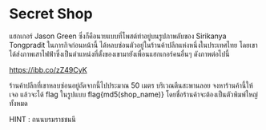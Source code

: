 # Secret Shop

แฮกเกอร์ Jason Green ซึ่งก็คือนายแบบที่โพสต์ท่าอยู่บนรูปภาพลับของ Sirikanya Tongpradit ในภารกิจก่อนหน้านี้ ได้หลบซ่อนตัวอยู่ในร้านค้าปลีกแห่งหนึ่งในประเทศไทย โดยเขาได้ส่งภาพเสาไฟฟ้าซึ่งเป็นตำแหน่งที่ตั้งของเขามายังเพื่อนแฮกเกอร์คนอื่นๆ ดังภาพต่อไปนี้

https://ibb.co/zZ49CyK

ร้านค้าปลีกที่เขาหลบซ่อนอยู่ถัดจากนี้ไปประมาณ 50 เมตร บริเวณตีนสะพานลอย จงหาร้านค้านี้ให้เจอ แล้วจะได้ flag ในรูปแบบ flag{md5(shop_name)} โดยชื่อร้านค้าจะต้องเป็นตัวพิมพ์ใหญ่ทั้งหมด

HINT : ถนนบรมราชชนนี

